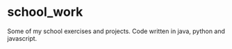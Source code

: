 # school_work
Some of my school exercises and projects. Code written in java, python and javascript.
